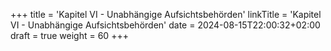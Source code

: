 +++
title = 'Kapitel VI - Unabhängige Aufsichtsbehörden'
linkTitle = 'Kapitel VI - Unabhängige Aufsichtsbehörden'
date = 2024-08-15T22:00:32+02:00
draft = true
weight = 60
+++

